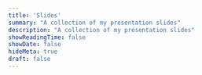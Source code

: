 ```yaml
---
title: 'Slides'
summary: "A collection of my presentation slides"
description: "A collection of my presentation slides"
showReadingTime: false
showDate: false
hideMeta: true
draft: false
---
```

